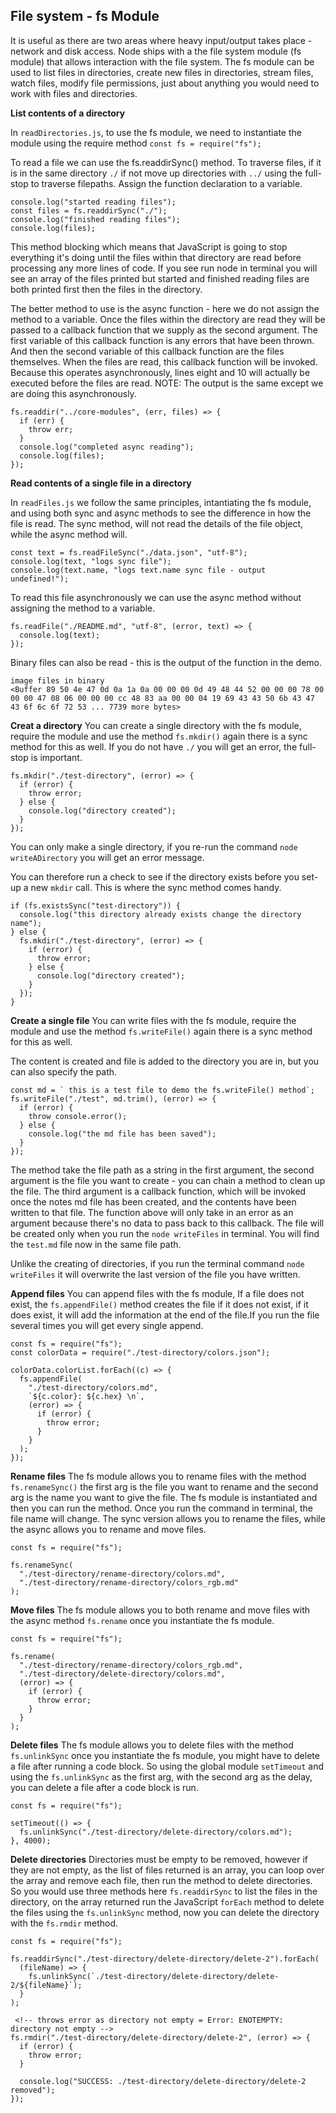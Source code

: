## File system - fs Module

It is useful as there are two areas where heavy input/output takes place - network and disk access.
Node ships with a the file system module (fs module) that allows interaction with the file system. The fs module can be used to list files in directories, create new files in directories, stream files, watch files, modify file permissions, just about anything you would need to work with files and directories.

**List contents of a directory**

In `readDirectories.js`, to use the fs module, we need to instantiate the module using the require method `const fs = require("fs");`

To read a file we can use the fs.readdirSync() method. To traverse files, if it is in the same directory `./` if not move up directories with `../` using the full-stop to traverse filepaths. Assign the function declaration to a variable.

```
console.log("started reading files");
const files = fs.readdirSync("./");
console.log("finished reading files");
console.log(files);
```

This method blocking which means that JavaScript is going to stop everything it's doing until the files within that directory are read before processing any more lines of code. If you see run node in terminal you will see an array of the files printed but started and finished reading files are both printed first then the files in the directory.

The better method to use is the async function - here we do not assign the method to a variable.
Once the files within the directory are read they will be passed to a callback function that we supply as the second argument. The first variable of this callback function is any errors that have been thrown. And then the second variable of this callback function are the files themselves. When the files are read, this callback function will be invoked. Because this operates asynchronously, lines eight and 10 will actually be executed before the files are read.
NOTE: The output is the same except we are doing this asynchronously.

```
fs.readdir("../core-modules", (err, files) => {
  if (err) {
    throw err;
  }
  console.log("completed async reading");
  console.log(files);
});
```

**Read contents of a single file in a directory**

In `readFiles.js` we follow the same principles, intantiating the fs module, and using both sync and async methods to see the difference in how the file is read. The sync method, will not read the details of the file object, while the async method will.

```
const text = fs.readFileSync("./data.json", "utf-8");
console.log(text, "logs sync file");
console.log(text.name, "logs text.name sync file - output undefined!");
```

To read this file asynchronously we can use the async method without assigning the method to a variable.

```
fs.readFile("./README.md", "utf-8", (error, text) => {
  console.log(text);
});
```

Binary files can also be read - this is the output of the function in the demo.

```
image files in binary
<Buffer 89 50 4e 47 0d 0a 1a 0a 00 00 00 0d 49 48 44 52 00 00 00 78 00 00 00 47 08 06 00 00 00 cc 48 83 aa 00 00 04 19 69 43 43 50 6b 43 47 43 6f 6c 6f 72 53 ... 7739 more bytes>
```

**Creat a directory**
You can create a single directory with the fs module, require the module and use the method `fs.mkdir()` again there is a sync method for this as well. If you do not have `./` you will get an error, the full-stop is important.

```
fs.mkdir("./test-directory", (error) => {
  if (error) {
    throw error;
  } else {
    console.log("directory created");
  }
});
```

You can only make a single directory, if you re-run the command `node writeADirectory` you will get an error message.

You can therefore run a check to see if the directory exists before you set-up a new `mkdir` call. This is where the sync method comes handy.

```
if (fs.existsSync("test-directory")) {
  console.log("this directory already exists change the directory name");
} else {
  fs.mkdir("./test-directory", (error) => {
    if (error) {
      throw error;
    } else {
      console.log("directory created");
    }
  });
}
```

**Create a single file**
You can write files with the fs module, require the module and use the method `fs.writeFile()` again there is a sync method for this as well.

The content is created and file is added to the directory you are in, but you can also specify the path.

```
const md = ` this is a test file to demo the fs.writeFile() method`;
fs.writeFile("./test", md.trim(), (error) => {
  if (error) {
    throw console.error();
  } else {
    console.log("the md file has been saved");
  }
});
```

The method take the file path as a string in the first argument, the second argument is the file you want to create - you can chain a method to clean up the file. The third argument is a callback function, which will be invoked once the notes md file has been created, and the contents have been written to that file. The function above will only take in an error as an argument because there's no data to pass back to this callback. The file will be created only when you run the `node writeFiles` in terminal. You will find the `test.md` file now in the same file path.

Unlike the creating of directories, if you run the terminal command `node writeFiles` it will overwrite the last version of the file you have written.

**Append files**
You can append files with the fs module, If a file does not exist, the `fs.appendFile()` method creates the file if it does not exist, if it does exist, it will add the information at the end of the file.If you run the file several times you will get every single append.

```
const fs = require("fs");
const colorData = require("./test-directory/colors.json");

colorData.colorList.forEach((c) => {
  fs.appendFile(
    "./test-directory/colors.md",
    `${c.color}: ${c.hex} \n`,
    (error) => {
      if (error) {
        throw error;
      }
    }
  );
});
```

**Rename files**
The fs module allows you to rename files with the method `fs.renameSync()` the first arg is the file you want to rename and the second arg is the name you want to give the file. The fs module is instantiated and then you can run the method. Once you run the command in terminal, the file name will change. The sync version allows you to rename the files, while the async allows you to rename and move files.

```
const fs = require("fs");

fs.renameSync(
  "./test-directory/rename-directory/colors.md",
  "./test-directory/rename-directory/colors_rgb.md"
);
```

**Move files**
The fs module allows you to both rename and move files with the async method `fs.rename` once you instantiate the fs module.

```
const fs = require("fs");

fs.rename(
  "./test-directory/rename-directory/colors_rgb.md",
  "./test-directory/delete-directory/colors.md",
  (error) => {
    if (error) {
      throw error;
    }
  }
);
```

**Delete files**
The fs module allows you to delete files with the method `fs.unlinkSync` once you instantiate the fs module, you might have to delete a file after running a code block. So using the global module `setTimeout` and using the `fs.unlinkSync` as the first arg, with the second arg as the delay, you can delete a file after a code block is run.

```
const fs = require("fs");

setTimeout(() => {
  fs.unlinkSync("./test-directory/delete-directory/colors.md");
}, 4000);
```

**Delete directories**
Directories must be empty to be removed, however if they are not empty, as the list of files returned is an array, you can loop over the array and remove each file, then run the method to delete directories. So you would use three methods here `fs.readdirSync` to list the files in the directory, on the array returned run the JavaScript `forEach` method to delete the files using the `fs.unlinkSync` method, now you can delete the directory with the `fs.rmdir` method.

```
const fs = require("fs");

fs.readdirSync("./test-directory/delete-directory/delete-2").forEach(
  (fileName) => {
    fs.unlinkSync(`./test-directory/delete-directory/delete-2/${fileName}`);
  }
);

 <!-- throws error as directory not empty = Error: ENOTEMPTY: directory not empty -->
fs.rmdir("./test-directory/delete-directory/delete-2", (error) => {
  if (error) {
    throw error;
  }

  console.log("SUCCESS: ./test-directory/delete-directory/delete-2 removed");
});

```
